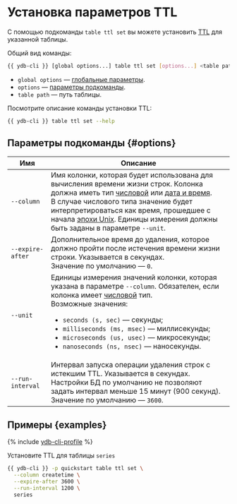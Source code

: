 # Установка параметров TTL

С помощью подкоманды `table ttl set` вы можете установить [TTL](../../concepts/ttl.md) для указанной таблицы.

Общий вид команды:

```bash
{{ ydb-cli }} [global options...] table ttl set [options...] <table path>
```

* `global options` — [глобальные параметры](commands/global-options.md).
* `options` — [параметры подкоманды](#options).
* `table path` — путь таблицы.

Посмотрите описание команды установки TTL:

```bash
{{ ydb-cli }} table ttl set --help
```

## Параметры подкоманды {#options}

Имя | Описание
---|---
`--column` | Имя колонки, которая будет использована для вычисления времени жизни строк. Колонка должна иметь тип [числовой](../../yql/reference/types/primitive.md#numeric) или [дата и время](../../yql/reference/types/primitive.md#datetime).<br/>В случае числового типа значение будет интерпретироваться как время, прошедшее с начала [эпохи Unix](https://ru.wikipedia.org/wiki/Unix-время). Единицы измерения должны быть заданы в параметре `--unit`.
`--expire-after` | Дополнительное время до удаления, которое должно пройти после истечения времени жизни строки. Указывается в секундах.<br/>Значение по умолчанию — `0`.
`--unit` | Единицы измерения значений колонки, которая указана в параметре `--column`. Обязателен, если колонка имеет [числовой](../../yql/reference/types/primitive.md#numeric) тип.<br/>Возможные значения:<ul><li>`seconds (s, sec)` — секунды;</li><li>`milliseconds (ms, msec)` — миллисекунды;</li><li>`microseconds (us, usec)` — микросекунды;</li><li>`nanoseconds (ns, nsec)` — наносекунды.</li></ul>
`--run-interval` | Интервал запуска операции удаления строк с истекшим TTL. Указывается в секундах. Настройки БД по умолчанию не позволяют задать интервал меньше 15 минут (900 секунд).<br/>Значение по умолчанию — `3600`.

## Примеры {examples}

{% include [ydb-cli-profile](../../_includes/ydb-cli-profile.md) %}

Установите TTL для таблицы `series`

```bash
{{ ydb-cli }} -p quickstart table ttl set \
  --column createtime \
  --expire-after 3600 \
  --run-interval 1200 \
  series
```
